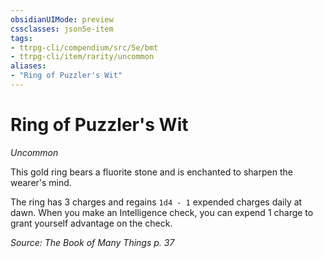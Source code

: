 ```yaml
---
obsidianUIMode: preview
cssclasses: json5e-item
tags:
- ttrpg-cli/compendium/src/5e/bmt
- ttrpg-cli/item/rarity/uncommon
aliases: 
- "Ring of Puzzler's Wit"
---
```

# Ring of Puzzler's Wit
*Uncommon*  


This gold ring bears a fluorite stone and is enchanted to sharpen the wearer's mind.

The ring has 3 charges and regains `1d4 - 1` expended charges daily at dawn. When you make an Intelligence check, you can expend 1 charge to grant yourself advantage on the check.

*Source: The Book of Many Things p. 37*